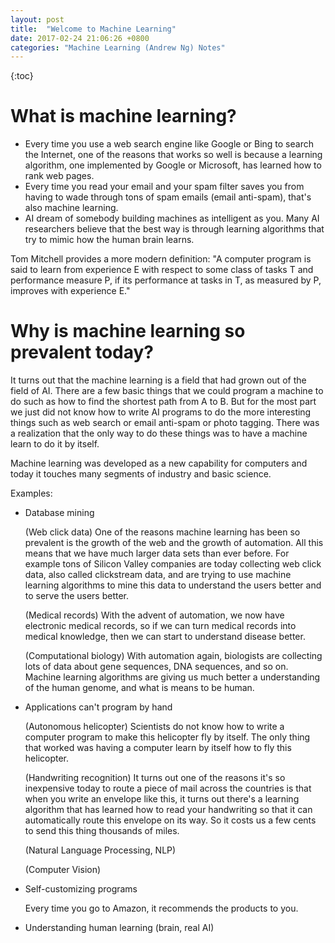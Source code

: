 ```yaml
---
layout: post
title:  "Welcome to Machine Learning"
date: 2017-02-24 21:06:26 +0800
categories: "Machine Learning (Andrew Ng) Notes"
---
```




{:toc}



# What is machine learning?

- Every time you use a web search engine like Google or Bing to search the Internet, one of the reasons that works so well is because a learning algorithm, one implemented by Google or Microsoft, has learned how to rank web pages.
- Every time you read your email and your spam filter saves you from having to wade through tons of spam emails (email anti-spam), that's also machine learning. 
- AI dream of somebody building machines as intelligent as you. Many AI researchers believe that the best way is through learning algorithms that try to mimic how the human brain learns.

Tom Mitchell provides a more modern definition: "A computer program is said to learn from experience E with respect to some class of tasks T and performance measure P, if its performance at tasks in T, as measured by P, improves with experience E."

# Why is machine learning so prevalent today?

It turns out that the machine learning is a field that had grown out of the field of AI. There are a few basic things that we could program a machine to do such as how to find the shortest path from A to B. But for the most part we just did not know how to write AI programs to do the more interesting things such as web search or email anti-spam or photo tagging. There was a realization that the only way to do these things was to have a machine learn to do it by itself. 

Machine learning was developed as a new capability for computers and today it touches many segments of industry and basic science. 

Examples:

- Database mining

  (Web click data) One of the reasons machine learning has been so prevalent is the growth of the web and the growth of automation. All this means that we have much larger data sets than ever before. For example tons of Silicon Valley companies are today collecting web click data, also called clickstream data, and are trying to use machine learning algorithms to mine this data to understand the users better and to serve the users better.

  (Medical records) With the advent of automation, we now have electronic medical records, so if  we can turn medical records into medical knowledge, then we can start to understand disease better. 

  (Computational biology) With automation again, biologists are collecting lots of data about gene sequences, DNA sequences, and so on. Machine learning algorithms are giving us much better a understanding of the human genome, and what is means to be human.

- Applications can't program by hand

  (Autonomous helicopter) Scientists do not know how to write a computer program to make this helicopter fly by itself. The only thing that worked was having a computer learn by itself how to fly this helicopter. 

  (Handwriting recognition) It turns out one of the reasons it's so inexpensive today to route a piece of mail across the countries is that when you write an envelope like this, it turns out there's a learning algorithm that has learned how to read your handwriting so that it can automatically route this envelope on its way. So it costs us a few cents to send this thing thousands of miles.

  (Natural Language Processing, NLP)

  (Computer Vision)

- Self-customizing programs

  Every time you go to Amazon, it recommends the products to you. 

- Understanding human learning (brain, real AI)



